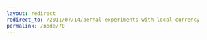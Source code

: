 ```yaml
---
layout: redirect
redirect_to: /2011/07/14/bernal-experiments-with-local-currency
permalink: /node/70
---
```

